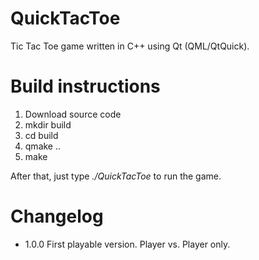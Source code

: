 QuickTacToe
===========
Tic Tac Toe game written in C++ using Qt (QML/QtQuick).

Build instructions
==================
1. Download source code
2. mkdir build
3. cd build
4. qmake ..
5. make

After that, just type *./QuickTacToe* to run the game.

Changelog
=========
- 1.0.0 First playable version. Player vs. Player only.